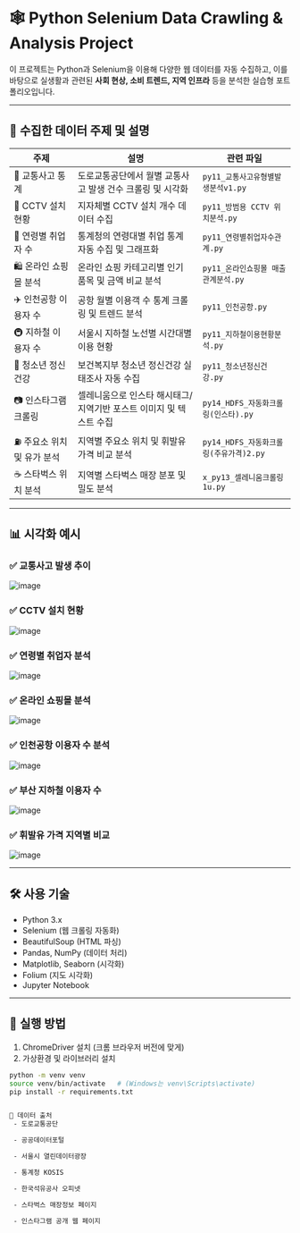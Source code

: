 # 🕸 Python Selenium Data Crawling & Analysis Project

이 프로젝트는 Python과 Selenium을 이용해 다양한 웹 데이터를 자동 수집하고, 이를 바탕으로 실생활과 관련된 **사회 현상, 소비 트렌드, 지역 인프라** 등을 분석한 실습형 포트폴리오입니다.

---

## 📌 수집한 데이터 주제 및 설명

| 주제 | 설명 | 관련 파일 |
|------|------|-----------|
| 🚗 교통사고 통계 | 도로교통공단에서 월별 교통사고 발생 건수 크롤링 및 시각화 | `py11_교통사고유형별발생분석v1.py` |
| 🎥 CCTV 설치 현황 | 지자체별 CCTV 설치 개수 데이터 수집 | `py11_방범용 CCTV 위치분석.py` |
| 💼 연령별 취업자 수 | 통계청의 연령대별 취업 통계 자동 수집 및 그래프화 | `py11_연령별취업자수관계.py` |
| 🛍️ 온라인 쇼핑몰 분석 | 온라인 쇼핑 카테고리별 인기 품목 및 금액 비교 분석 | `py11_온라인쇼핑몰 매출관계분석.py` |
| ✈️ 인천공항 이용자 수 | 공항 월별 이용객 수 통계 크롤링 및 트렌드 분석 | `py11_인천공항.py` |
| 🚇 지하철 이용자 수 | 서울시 지하철 노선별 시간대별 이용 현황 | `py11_지하철이용현황분석.py` |
| 🧠 청소년 정신건강 | 보건복지부 청소년 정신건강 실태조사 자동 수집 | `py11_청소년정신건강.py` |
| 📷 인스타그램 크롤링 | 셀레니움으로 인스타 해시태그/지역기반 포스트 이미지 및 텍스트 수집 | `py14_HDFS_자동화크롤링(인스타).py` |
| ⛽ 주요소 위치 및 유가 분석 | 지역별 주요소 위치 및 휘발유 가격 비교 분석 | `py14_HDFS_자동화크롤링(주유가격)2.py` |
| ☕ 스타벅스 위치 분석 | 지역별 스타벅스 매장 분포 및 밀도 분석 | `x_py13_셀레니움크롤링1u.py` |

---

## 📊 시각화 예시

### ✅ 교통사고 발생 추이

![image](https://github.com/user-attachments/assets/4d0a3782-3138-4e43-bef2-ccef7c0ab669)


### ✅ CCTV 설치 현황

![image](https://github.com/user-attachments/assets/2abff92e-8181-432e-9f8a-62d4a4fc605e)


### ✅ 연령별 취업자 분석

![image](https://github.com/user-attachments/assets/de88d028-06bb-42a7-820c-2a80dbef16d7)


### ✅ 온라인 쇼핑몰 분석

![image](https://github.com/user-attachments/assets/6493d9e1-d3d0-47ad-8e78-0d2605752fb9)


### ✅ 인천공항 이용자 수 분석

![image](https://github.com/user-attachments/assets/61219a28-9350-49e3-8c1c-8c79a2ed3be3)


### ✅ 부산 지하철 이용자 수

![image](https://github.com/user-attachments/assets/aedab7c8-caa9-4b48-a2b2-398c9b13c65f)


### ✅ 휘발유 가격 지역별 비교

![image](https://github.com/user-attachments/assets/10cdc5e3-2f8c-469c-9735-31b7cce0c07d)


---

## 🛠 사용 기술

- Python 3.x
- Selenium (웹 크롤링 자동화)
- BeautifulSoup (HTML 파싱)
- Pandas, NumPy (데이터 처리)
- Matplotlib, Seaborn (시각화)
- Folium (지도 시각화)
- Jupyter Notebook

---

## 🚀 실행 방법

1. ChromeDriver 설치 (크롬 브라우저 버전에 맞게)
2. 가상환경 및 라이브러리 설치

```bash
python -m venv venv
source venv/bin/activate   # (Windows는 venv\Scripts\activate)
pip install -r requirements.txt


📄 데이터 출처
 - 도로교통공단

 - 공공데이터포털

 - 서울시 열린데이터광장

 - 통계청 KOSIS

 - 한국석유공사 오피넷

 - 스타벅스 매장정보 페이지

 - 인스타그램 공개 웹 페이지



